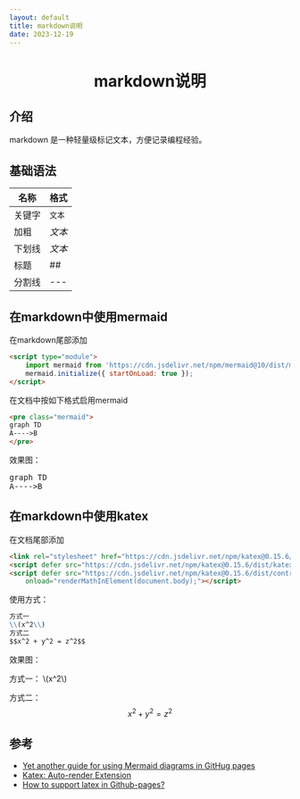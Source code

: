 ```yaml
---
layout: default
title: markdown说明
date: 2023-12-19
---
```


# <center>markdown说明</center>

## 介绍

markdown 是一种轻量级标记文本，方便记录编程经验。


## 基础语法

| 名称   | 格式   |
|--------|--------|
| 关键字 | `文本` |
| 加粗   | *文本* |
| 下划线 | _文本_ |
| 标题   | ##     |
| 分割线 | ---    |

## 在markdown中使用mermaid

在markdown尾部添加

```markdown
<script type="module">
	import mermaid from 'https://cdn.jsdelivr.net/npm/mermaid@10/dist/mermaid.esm.min.mjs';
	mermaid.initialize({ startOnLoad: true });
</script>

```

在文档中按如下格式启用mermaid

```markdown
<pre class="mermaid">
graph TD
A---->B
</pre>
```

效果图：


<pre class="mermaid">
graph TD
A---->B
</pre>


## 在markdown中使用katex

在文档尾部添加

```markdown
<link rel="stylesheet" href="https://cdn.jsdelivr.net/npm/katex@0.15.6/dist/katex.min.css" integrity="sha384-ZPe7yZ91iWxYumsBEOn7ieg8q/o+qh/hQpSaPow8T6BwALcXSCS6C6fSRPIAnTQs" crossorigin="anonymous">
<script defer src="https://cdn.jsdelivr.net/npm/katex@0.15.6/dist/katex.min.js" integrity="sha384-ljao5I1l+8KYFXG7LNEA7DyaFvuvSCmedUf6Y6JI7LJqiu8q5dEivP2nDdFH31V4" crossorigin="anonymous"></script>
<script defer src="https://cdn.jsdelivr.net/npm/katex@0.15.6/dist/contrib/auto-render.min.js" integrity="sha384-+XBljXPPiv+OzfbB3cVmLHf4hdUFHlWNZN5spNQ7rmHTXpd7WvJum6fIACpNNfIR" crossorigin="anonymous"
    onload="renderMathInElement(document.body);"></script>
```

使用方式：

```markdown
方式一
\\(x^2\\)
方式二
$$x^2 + y^2 = z^2$$
```


效果图：

方式一：
\\(x^2\\)

方式二：
$$x^2 + y^2 = z^2$$


## 参考

- [Yet another guide for using Mermaid diagrams in GitHug pages](https://andykuszyk.github.io/2023-05-03-yet-another-mermaid-in-github-pages-guide.html)
- [Katex: Auto-render Extension](https://katex.org/docs/autorender.html)
- [How to support latex in Github-pages?](https://stackoverflow.com/questions/26275645/how-to-support-latex-in-github-pages#30389289)



<script type="module">
	import mermaid from 'https://cdn.jsdelivr.net/npm/mermaid@10/dist/mermaid.esm.min.mjs';
	mermaid.initialize({ startOnLoad: true });
</script>
<link rel="stylesheet" href="https://cdn.jsdelivr.net/npm/katex@0.15.6/dist/katex.min.css" integrity="sha384-ZPe7yZ91iWxYumsBEOn7ieg8q/o+qh/hQpSaPow8T6BwALcXSCS6C6fSRPIAnTQs" crossorigin="anonymous">
<script defer src="https://cdn.jsdelivr.net/npm/katex@0.15.6/dist/katex.min.js" integrity="sha384-ljao5I1l+8KYFXG7LNEA7DyaFvuvSCmedUf6Y6JI7LJqiu8q5dEivP2nDdFH31V4" crossorigin="anonymous"></script>
<script defer src="https://cdn.jsdelivr.net/npm/katex@0.15.6/dist/contrib/auto-render.min.js" integrity="sha384-+XBljXPPiv+OzfbB3cVmLHf4hdUFHlWNZN5spNQ7rmHTXpd7WvJum6fIACpNNfIR" crossorigin="anonymous"
    onload="renderMathInElement(document.body);"></script>
